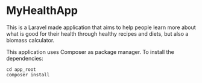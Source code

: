 
# MyHealthApp

This is a Laravel made application that aims to help people learn more about what is good for their health through healthy recipes and diets, but also a biomass calculator.

This application uses Composer as package manager. To install the dependencies:

    cd app_root
    composer install
